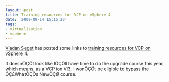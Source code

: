 ```yaml
---
layout: post
title: Training resources for VCP on vSphere 4
date: '2009-09-14 15:15:26'
tags:
- virtualisation
- vsphere
---
```



[Vladan Seget](http://www.vladan.fr/author/vladan/ "Posts by Vladan SEGET") has posted some links to [training resources for VCP on vSphere 4](http://www.vladan.fr/vmware-vsphere-4-passing-vcp-exam-training-links/).[](http://www.vladan.fr/author/vladan/ "Posts by Vladan SEGET")

It doesnÔÇÖt look like IÔÇÖll have time to do the upgrade course this year, which means, as a VCP ion VI3, I wonÔÇÖt be eligible to bypass the ÔÇ£WhatÔÇÖs NewÔÇØ course.
